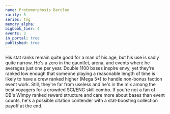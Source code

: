 ```yaml
---
name: Protomorphosis Barclay
rarity: 5
series: tng
memory_alpha:
bigbook_tier: 4
events: 3
in_portal: true
published: true
---
```


His stat ranks remain quite good for a man of his age, but his use is sadly quite narrow. He's a zero in the gauntlet, arena, and events where he averages just one per year. Double 1100 bases inspire envy, yet they're ranked low enough that someone playing a reasonable length of time is likely to have a crew ranked higher (Mega 5*) to handle non-bonus faction event work. Still, they're far from useless and he's in the mix among the best voyagers for a crowded SCI/ENG skill combo. If you're not a fan of DB's Wimpy ranked reward structure and care more about bases than event counts, he's a possible citation contender with a stat-boosting collection payoff at the end.
